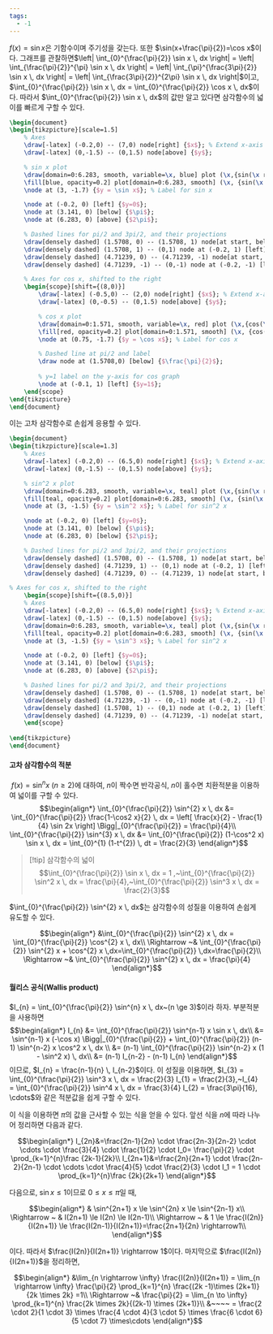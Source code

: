 ```yaml
---
tags:
  - -1
---
```

$f(x)=\sin x$은 기함수이며 주기성을 갖는다. 또한 $\sin(x+\frac{\pi}{2})=\cos x$이다. 그래프를 관찰하면$\left| \int_{0}^{\frac{\pi}{2}} \sin x \, dx \right| = \left| \int_{\frac{\pi}{2}}^{\pi} \sin x \, dx \right| = \left| \int_{\pi}^{\frac{3\pi}{2}} \sin x \, dx \right| = \left| \int_{\frac{3\pi}{2}}^{2\pi} \sin x \, dx \right|$이고, $\int_{0}^{\frac{\pi}{2}} \sin x \, dx = \int_{0}^{\frac{\pi}{2}} \cos x \, dx$이다. 따라서 $\int_{0}^{\frac{\pi}{2}} \sin x \, dx$의 값만 알고 있다면 삼각함수의 넓이를 빠르게 구할 수 있다.

```tikz
\begin{document}
\begin{tikzpicture}[scale=1.5]
    % Axes
    \draw[-latex] (-0.2,0) -- (7,0) node[right] {$x$}; % Extend x-axis beyond 2pi
    \draw[-latex] (0,-1.5) -- (0,1.5) node[above] {$y$};

    % sin x plot
    \draw[domain=0:6.283, smooth, variable=\x, blue] plot (\x,{sin(\x r)});
    \fill[blue, opacity=0.2] plot[domain=0:6.283, smooth] (\x, {sin(\x r)}) -- (6.283,0) -- (0,0) -- cycle;
    \node at (3, -1.7) {$y = \sin x$}; % Label for sin x

    \node at (-0.2, 0) [left] {$y=0$};
    \node at (3.141, 0) [below] {$\pi$};
    \node at (6.283, 0) [above] {$2\pi$};

    % Dashed lines for pi/2 and 3pi/2, and their projections
    \draw[densely dashed] (1.5708, 0) -- (1.5708, 1) node[at start, below] {$\frac{\pi}{2}$}; % pi/2
    \draw[densely dashed] (1.5708, 1) -- (0,1) node at (-0.2, 1) [left] {$y=1$};
    \draw[densely dashed] (4.71239, 0) -- (4.71239, -1) node[at start, above] {$\frac{3\pi}{2}$}; % 3pi/2
    \draw[densely dashed] (4.71239, -1) -- (0,-1) node at (-0.2, -1) [left] {$y=-1$};

    % Axes for cos x, shifted to the right
    \begin{scope}[shift={(8,0)}]
        \draw[-latex] (-0.5,0) -- (2,0) node[right] {$x$}; % Extend x-axis for pi/2
        \draw[-latex] (0,-0.5) -- (0,1.5) node[above] {$y$};

        % cos x plot
        \draw[domain=0:1.571, smooth, variable=\x, red] plot (\x,{cos(\x r)});
        \fill[red, opacity=0.2] plot[domain=0:1.571, smooth] (\x, {cos(\x r)}) -- (1.571,0) -- (0,0) -- cycle;
        \node at (0.75, -1.7) {$y = \cos x$}; % Label for cos x

        % Dashed line at pi/2 and label
        \draw node at (1.5708,0) [below] {$\frac{\pi}{2}$};
        
        % y=1 label on the y-axis for cos graph
        \node at (-0.1, 1) [left] {$y=1$};
    \end{scope}
\end{tikzpicture}
\end{document}
```

이는 고차 삼각함수로 손쉽게 응용할 수 있다.

```tikz
\begin{document}
\begin{tikzpicture}[scale=1.3]
    % Axes
    \draw[-latex] (-0.2,0) -- (6.5,0) node[right] {$x$}; % Extend x-axis beyond 2pi
    \draw[-latex] (0,-1.5) -- (0,1.5) node[above] {$y$};

    % sin^2 x plot
    \draw[domain=0:6.283, smooth, variable=\x, teal] plot (\x,{sin(\x r)^2});
    \fill[teal, opacity=0.2] plot[domain=0:6.283, smooth] (\x, {sin(\x r)^2}) -- (6.283,0) -- (0,0) -- cycle;
    \node at (3, -1.5) {$y = \sin^2 x$}; % Label for sin^2 x

    \node at (-0.2, 0) [left] {$y=0$};
    \node at (3.141, 0) [below] {$\pi$};
    \node at (6.283, 0) [below] {$2\pi$};

    % Dashed lines for pi/2 and 3pi/2, and their projections
    \draw[densely dashed] (1.5708, 0) -- (1.5708, 1) node[at start, below] {$\frac{\pi}{2}$}; % pi/2
    \draw[densely dashed] (4.71239, 1) -- (0,1) node at (-0.2, 1) [left] {$y=1$};
    \draw[densely dashed] (4.71239, 0) -- (4.71239, 1) node[at start, below] {$\frac{3\pi}{2}$}; % 3pi/2

% Axes for cos x, shifted to the right
    \begin{scope}[shift={(8.5,0)}]
    % Axes
    \draw[-latex] (-0.2,0) -- (6.5,0) node[right] {$x$}; % Extend x-axis beyond 2pi
    \draw[-latex] (0,-1.5) -- (0,1.5) node[above] {$y$};
	\draw[domain=0:6.283, smooth, variable=\x, teal] plot (\x,{sin(\x r)^3});
    \fill[teal, opacity=0.2] plot[domain=0:6.283, smooth] (\x, {sin(\x r)^3}) -- (6.283,0) -- (0,0) -- cycle;
    \node at (3, -1.5) {$y = \sin^3 x$}; % Label for sin^2 x

    \node at (-0.2, 0) [left] {$y=0$};
    \node at (3.141, 0) [below] {$\pi$};
    \node at (6.283, 0) [above] {$2\pi$};

    % Dashed lines for pi/2 and 3pi/2, and their projections
    \draw[densely dashed] (1.5708, 0) -- (1.5708, 1) node[at start, below] {$\frac{\pi}{2}$}; % pi/2
    \draw[densely dashed] (4.71239, -1) -- (0,-1) node at (-0.2, -1) [left] {$y=-1$};
    \draw[densely dashed] (1.5708, 1) -- (0,1) node at (-0.2, 1) [left] {$y=1$};
    \draw[densely dashed] (4.71239, 0) -- (4.71239, -1) node[at start, above] {$\frac{3\pi}{2}$}; % 3pi/2
    \end{scope}
    
\end{tikzpicture}
\end{document}
```

#### 고차 삼각함수의 적분
 $f(x)=\sin^{n} x~(n \ge 2)$에 대하여, $n$이 짝수면 반각공식, $n$이 홀수면 치환적분을 이용하여 넓이를 구할 수 있다.
 $$\begin{align*}
\int_{0}^{\frac{\pi}{2}} \sin^{2} x \, dx &= \int_{0}^{\frac{\pi}{2}} \frac{1-\cos2 x}{2} \, dx = \left[ \frac{x}{2} - \frac{1}{4} \sin 2x \right] \Bigg|_{0}^{\frac{\pi}{2}} = \frac{\pi}{4}\\
\int_{0}^{\frac{\pi}{2}} \sin^{3} x \, dx &= \int_{0}^{\frac{\pi}{2}} (1-\cos^2 x) \sin x \, dx = \int_{0}^{1} (1-t^{2}) \, dt = \frac{2}{3}
\end{align*}$$

>[!tip] 삼각함수의 넓이
>$$\int_{0}^{\frac{\pi}{2}} \sin x \, dx = 1 ,~\int_{0}^{\frac{\pi}{2}} \sin^2 x \, dx = \frac{\pi}{4},~\int_{0}^{\frac{\pi}{2}} \sin^3 x \, dx = \frac{2}{3}$$

$\int_{0}^{\frac{\pi}{2}} \sin^{2} x \, dx$는 삼각함수의 성질을 이용하여 손쉽게 유도할 수 있다.

$$\begin{align*}
&\int_{0}^{\frac{\pi}{2}} \sin^{2} x \, dx = \int_{0}^{\frac{\pi}{2}} \cos^{2} x \, dx\\
\Rightarrow ~& \int_{0}^{\frac{\pi}{2}} \sin^{2} x + \cos^{2} x \,dx=\int_{0}^{\frac{\pi}{2}} \,dx=\frac{\pi}{2}\\
\Rightarrow ~& \int_{0}^{\frac{\pi}{2}} \sin^{2} x \, dx = \frac{\pi}{4}
\end{align*}$$

#### 월리스 공식(Wallis product)
$I_{n} = \int_{0}^{\frac{\pi}{2}} \sin^{n} x \, dx~(n \ge 3)$이라 하자. 부분적분을 사용하면
$$\begin{align*}
I_{n} &= \int_{0}^{\frac{\pi}{2}} \sin^{n-1} x \sin x \, dx\\
&= \sin^{n-1} x (-\cos x) \Bigg|_{0}^{\frac{\pi}{2}} + \int_{0}^{\frac{\pi}{2}} (n-1) \sin^{n-2} x \cos^2 x \, dx \\
&= (n-1) \int_{0}^{\frac{\pi}{2}} \sin^{n-2} x (1 - \sin^2 x) \, dx\\
&= (n-1) I_{n-2} - (n-1) I_{n}
\end{align*}$$
이므로,  $I_{n} = \frac{n-1}{n} \, I_{n-2}$이다.
이 성질을 이용하면, $I_{3} = \int_{0}^{\frac{\pi}{2}} \sin^3 x \, dx = \frac{2}{3} I_{1} = \frac{2}{3},~I_{4} = \int_{0}^{\frac{\pi}{2}} \sin^4 x \, dx = \frac{3}{4} I_{2} = \frac{3\pi}{16}, \cdots$와 같은 적분값을 쉽게 구할 수 있다.

이 식을 이용하면 $\pi$의 값을 근사할 수 있는 식을 얻을 수 있다. 앞선 식을 $n$에 따라 나누어 정리하면 다음과 같다. 

$$\begin{align*}
I_{2n}&=\frac{2n-1}{2n} \cdot \frac{2n-3}{2n-2} \cdot \cdots \cdot \frac{3}{4} \cdot \frac{1}{2} \cdot I_0= \frac{\pi}{2} \cdot \prod_{k=1}^{n}\frac {2k-1}{2k}\\
I_{2n+1}&=\frac{2n}{2n+1} \cdot \frac{2n-2}{2n-1} \cdot \cdots \cdot \frac{4}{5} \cdot \frac{2}{3} \cdot I_1 = 1 \cdot \prod_{k=1}^{n}\frac {2k}{2k+1}
\end{align*}$$

다음으로, $\sin x \le 1$이므로 $0 \le x \le \pi$일 때, 

$$\begin{align*}
& \sin^{2n+1} x \le \sin^{2n} x \le \sin^{2n-1} x\\
\Rightarrow ~ & I(2n+1) \le I(2n) \le I(2n-1)\\
\Rightarrow ~ & 1 \le \frac{I(2n)}{I(2n+1)} \le \frac{I(2n-1)}{I(2n+1)}=\frac{2n+1}{2n} \rightarrow1\\
\end{align*}$$

이다. 따라서 $\frac{I(2n)}{I(2n+1)} \rightarrow 1$이다. 마지막으로 $\frac{I(2n)}{I(2n+1)}$을 정리하면,

$$\begin{align*}
&\lim_{n \rightarrow \infty} \frac{I(2n)}{I(2n+1)} = \lim_{n \rightarrow \infty} \frac{\pi}{2}  \prod_{k=1}^{n} \frac{(2k -1)\times (2k+1)}{2k \times 2k} =1\\
\Rightarrow ~& \frac{\pi}{2} = \lim_{n \to \infty} \prod_{k=1}^{n} \frac{2k \times 2k}{(2k-1) \times (2k+1)}\\
&~~~~ = \frac{2 \cdot 2}{1 \cdot 3} \times \frac{4 \cdot 4}{3 \cdot 5} \times \frac{6 \cdot 6}{5 \cdot 7} \times\cdots 
\end{align*}$$